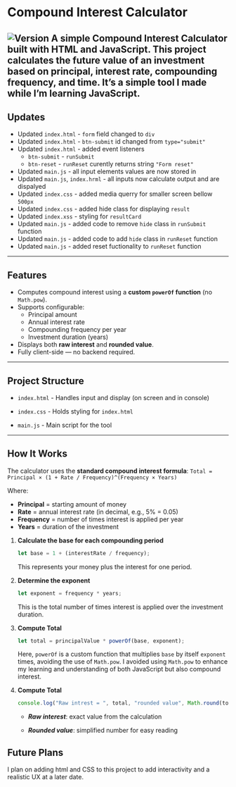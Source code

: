 # Compound Interest Calculator 
![Version](https://img.shields.io/badge/version-1.0.3-blue)
A simple **Compound Interest Calculator** built with HTML and JavaScript. This project calculates the future value of an investment based on principal, interest rate, compounding frequency, and time. It’s a simple tool I made while I’m learning JavaScript.   
---
## Updates

- Updated `index.html` - `form` field changed to `div`
- Updated `index.html` - `btn-submit` id changed from `type="submit"`
- Updated `index.html` - added event listeners
	- `btn-submit` - `runSubmit`
	- `btn-reset` - `runReset` curently returns string `"Form reset"`
- Updated `main.js` - all input elements values are now stored in
- Updated `main.js`, `index.hrml` - all inputs now calculate output and are dispalyed
- Updated `index.css` - added media querry for smaller screen bellow `500px`
- Updated `index.css` - added hide class for displaying `result`
- Updated `index.xss` - styling for `resultCard`
- Updated `main.js` - added code to remove `hide` class in `runSubmit` function
- Updated `main.js` - added code to add `hide` class in `runReset` function
- Updated `main.js` - added reset fuctionality to `runReset` function


---

## Features

- Computes compound interest using a **custom `powerOf` function** (no `Math.pow`).  
- Supports configurable:
	- Principal amount  
    - Annual interest rate  
    - Compounding frequency per year  
    - Investment duration (years)  
- Displays both **raw interest** and **rounded value**.  
- Fully client-side — no backend required.  

---

## Project Structure
- `index.html` - Handles input and display (on screen and in console)

- `index.css` - Holds styling for `index.html`

- `main.js` - Main script for the tool

---
## How It Works

The calculator uses the **standard compound interest formula**:
`Total = Principal × (1 + Rate / Frequency)^(Frequency × Years)`

Where:  
- **Principal** = starting amount of money  
- **Rate** = annual interest rate (in decimal, e.g., 5% = 0.05)  
- **Frequency** = number of times interest is applied per year  
- **Years** = duration of the investment

1. **Calculate the base for each compounding period**  
    ```javascript
    let base = 1 + (interestRate / frequency);
    ```
	This represents your money plus the interest for one 		period.

2. **Determine the exponent** 
	```javascript
	let exponent = frequency * years;
	```
	This is the total number of times interest is applied over the investment duration.

3. **Compute Total** 
	```javascript
	let total = principalValue * powerOf(base, exponent);
	```
	Here, `powerOf` is a custom function that multiplies `base` by itself `exponent` times, avoiding the use of `Math.pow`. I avoided using `Math.pow` to enhance my learning and understanding of both JavaScript but also compound interest. 

4. **Compute Total** 
	```javascript
	console.log("Raw intrest = ", total, "rounded value", Math.round(total));
	```
	-   ***Raw interest***: exact value from the calculation
    
	-   ***Rounded value***: simplified number for easy reading

## Future Plans

I plan on adding html and CSS to this project to add interactivity and a realistic UX at a later date. 